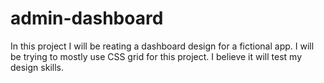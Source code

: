 # admin-dashboard

In this project I will be reating a dashboard design for a fictional app. I will be trying to mostly use CSS grid for this project. I believe it will test my design skills.
